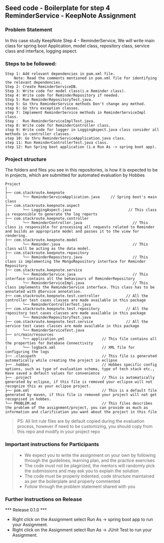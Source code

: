 ## Seed code - Boilerplate for step 4 ReminderService - KeepNote Assignment

### Problem Statement

In this case study KeepNote Step 4 - ReminderService, We will write main class for spring boot Application, model class, repository class, service class and interface, logging aspect.

### Steps to be followed:

    Step 1: Add relevant dependencies in pom.xml file. 
        Note: Read the comments mentioned in pom.xml file for identifying the relevant dependencies.
    Step 2: Create ReminderServiceDB.
    Step 3: Write code for model class(i.e Reminder class).
    Step 4: Write code for ReminderRepository if needed.
    Step 5: Run ReminderRepositoryTest.java. 
    step 5: Go thru ReminderService methods Don't change any method.
    step 6: Go thru exception classes.
    step 7: Implement ReminderService methods in ReminderServiceImpl class.
    Step :  Run ReminderServiceImplTest.java.
    step 8: Write code for ReminderController class.
    step 9: Write code for logger in LoggingAspect.java class consider all methods in controller classes.
    step 10: Go thru ReminderServiceApplication.java class.
    step 11: Run ReminderControllerTest.java class.
    step 12: Run Spring boot application (i.e Run As -> spring boot app).


### Project structure

The folders and files you see in this repositories, is how it is expected to be in projects, which are submitted for automated evaluation by Hobbes

    Project
	|
	├── com.stackroute.keepnote
	|	    └── ReminderServiceApplication.java     // Spring boot's main class
	├── com.stackroute.keepnote.aspect
	|	    └── LoggingAspect.java                          // This class is responsible to generate the log reports
	├── com.stackroute.keepnote.controller
	|		└── ReminderController.java                       // This class is responsible for processing all requests related to Reminder and builds an appropriate model and passes it to the view for rendering.
	├── com.stackroute.keepnote.model
	|		└── Reminder.java                                 // This class will be acting as the data model.
	├── com.stackroute.keepnote.repository
	|		└── ReminderRepository.java                       // This class is implementing the MongoRepository interface for Reminder Repository
	├── com.stackroute.keepnote.service
	|		└── ReminderService.java                          // This interface contains all the behaviours of ReminderRepository
	|		└── ReminderServiceImpl.java                      // This class implements the ReminderService interface. This class has to be annotated with @Service annotation.
	├── com.stackroute.keepnote.test.controller            // All the controller test cases classes are made available in this package
	|		└── ReminderControllerTest.java
	├── com.stackroute.keepnote.test.repository            // All the repository test cases classes are made available in this package
	|		└── ReminderRepositoryTest.java
	├── com.stackroute.keepnote.test.service               // All the service test cases classes are made available in this package
	|		└── ReminderServiceTest.java
	├── src/main/resources
	|		└── application.yml                 // This file contains all the properties for Database Connectivity
	|		└── logback.xml                     // XML file for configuring the logs
	├── .classpath			                    // This file is generated automatically while creating the project in eclipse
	├── .hobbes   			                    // Hobbes specific config options, such as type of evaluation schema, type of tech stack etc., Have saved a default values for convenience
	├── .project			                    // This is automatically generated by eclipse, if this file is removed your eclipse will not recognize this as your eclipse project. 
	├── pom.xml 			                    // This is a default file generated by maven, if this file is removed your project will not get recognised in hobbes.
	└── PROBLEM.md  		                    // This files describes the problem of the assignment/project, you can provide as much as information and clarification you want about the project in this file

> PS: All lint rule files are by default copied during the evaluation process, however if need to be customizing, you should copy from this repo and modify in your project repo

### Important instructions for Participants
> - We expect you to write the assignment on your own by following through the guidelines, learning plan, and the practice exercises
> - The code must not be plagirized, the mentors will randomly pick the submissions and may ask you to explain the solution
> - The code must be properly indented, code structure maintained as per the boilerplate and properly commented
> - Follow through the problem statement shared with you

### Further Instructions on Release

*** Release 0.1.0 ***

- Right click on the Assignment select Run As -> spring boot app to run your Assignment.
- Right click on the Assignment select Run As -> JUnit Test to run your Assignment.